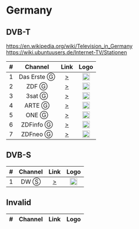 <h1>Germany</h1>

<h2>DVB-T</h2>

https://en.wikipedia.org/wiki/Television_in_Germany
https://wiki.ubuntuusers.de/Internet-TV/Stationen

| #   | Channel        | Link  | Logo |
|:---:|:--------------:|:-----:|:-----:
| 1   | Das Erste Ⓖ   | [>](https://mcdn.daserste.de/daserste/de/master_3628.m3u8) | <img height="20" src="https://i.imgur.com/kRq4CIF.png"/> |
| 2   | ZDF Ⓖ         | [>](http://zdf-hls-15.akamaized.net/hls/live/2016498/de/veryhigh/master.m3u8) | <img height="20" src="https://i.imgur.com/JosNLQ0.png"/> |
| 3   | 3sat Ⓖ        | [>](https://zdf-hls-18.akamaized.net/hls/live/2016501/dach/veryhigh/master.m3u8) | <img height="20" src="https://i.imgur.com/2r7GK0L.png"/> |
| 4   | ARTE Ⓖ        | [>](https://artelive-lh.akamaihd.net/i/artelive_de@393591/index_1_av-p.m3u8) | <img height="20" src="https://i.imgur.com/fojjpeg.png"/> |
| 5   | ONE Ⓖ         | [>](https://onelivestream-lh.akamaihd.net/i/one_livestream@568814/index_4_av-p.m3u8) | <img height="20" src="https://i.imgur.com/zu5gaQU.png"/> |
| 6   | ZDFinfo Ⓖ     | [>](https://zdf-hls-17.akamaized.net/hls/live/2016500/de/veryhigh/master.m3u8) | <img height="20" src="https://i.imgur.com/0jcN11J.png"/> |
| 7   | ZDFneo Ⓖ      | [>](https://zdf-hls-16.akamaized.net/hls/live/2016499/de/veryhigh/master.m3u8) | <img height="20" src="https://i.imgur.com/XMPIWeS.png"/> |

<h2>DVB-S</h2>

| #   | Channel        | Link  | Logo |
|:---:|:--------------:|:-----:|:-----:
| 1   | DW Ⓢ          | [>](https://dwstream6-lh.akamaihd.net/i/dwstream6_live@123962/index_1_av-b.m3u8) | <img height="20" src="https://i.imgur.com/A1xzjOI.png"/> |

<h2>Invalid</h2>

| #   | Channel        | Link  | Logo |
|:---:|:--------------:|:-----:|:-----:

